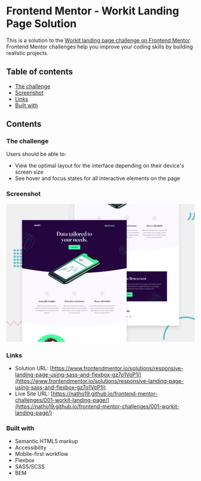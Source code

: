 # Frontend Mentor - Workit Landing Page Solution

This is a solution to the [Workit landing page challenge on Frontend Mentor](https://www.frontendmentor.io/challenges/workit-landing-page-2fYnyle5lu). Frontend Mentor challenges help you improve your coding skills by building realistic projects.

## Table of contents

-   [The challenge](#the-challenge)
-   [Screenshot](#screenshot)
-   [Links](#links)
-   [Built with](#built-with)

## Contents

### The challenge

Users should be able to:

-   View the optimal layout for the interface depending on their device's screen size
-   See hover and focus states for all interactive elements on the page

### Screenshot

![](./screenshot.jpg)

### Links

-   Solution URL: [https://www.frontendmentor.io/solutions/responsive-landing-page-using-sass-and-flexbox-gz7o1VoP1i](https://www.frontendmentor.io/solutions/responsive-landing-page-using-sass-and-flexbox-gz7o1VoP1i)
-   Live Site URL: [https://natho19.github.io/frontend-mentor-challenges/001-workit-landing-page/](https://natho19.github.io/frontend-mentor-challenges/001-workit-landing-page/)

### Built with

-   Semantic HTML5 markup
-   Accessibility
-   Mobile-first workflow
-   Flexbox
-   SASS/SCSS
-   BEM
